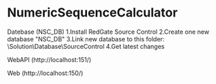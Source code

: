 # NumericSequenceCalculator


Datebase (NSC_DB)
    1.Install RedGate Source Control
    2.Create one new database "NSC_DB"
    3.Link new database to this folder: \Solution\Database\SourceControl
    4.Get latest changes

WebAPI (http://localhost:151/)


Web (http://localhost:150/)